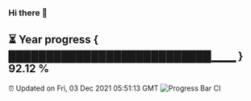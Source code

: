 ### Hi there 👋
⏳ Year progress { ███████████████████████████▁▁▁ } 92.12 %
---
⏰ Updated on Fri, 03 Dec 2021 05:51:13 GMT
![Progress Bar CI](https://github.com/liununu/liununu/workflows/Progress%20Bar%20CI/badge.svg)
